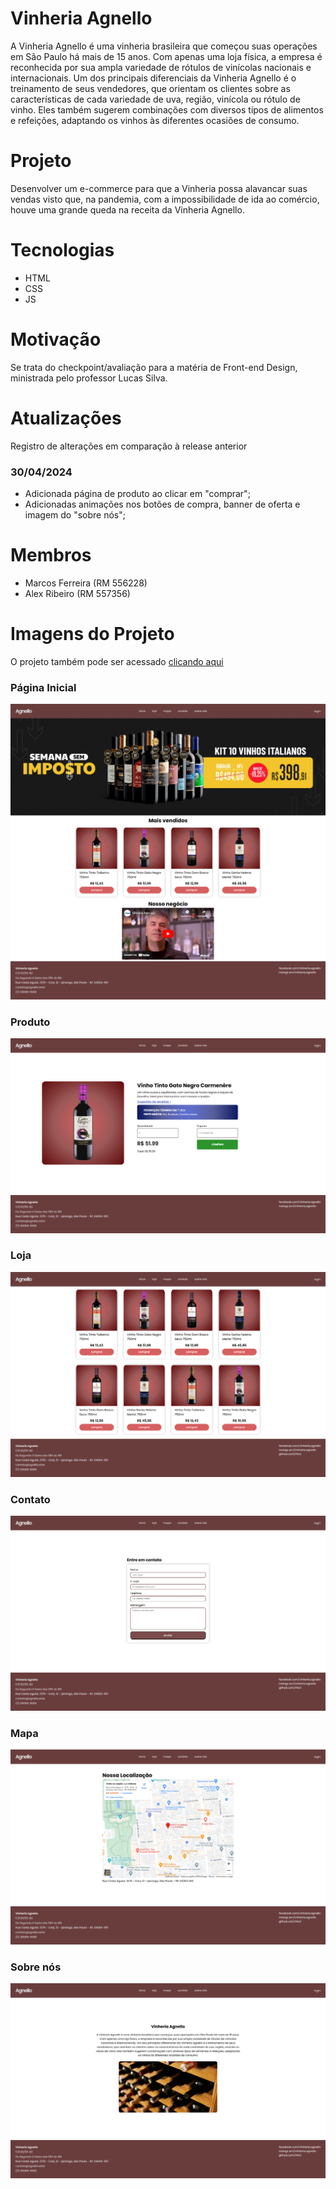 # Vinheria Agnello
A Vinheria Agnello é uma vinheria brasileira que começou suas operações em São Paulo há mais de 15 anos. Com apenas uma loja física, a empresa é reconhecida por sua ampla variedade de rótulos de vinícolas nacionais e internacionais. Um dos principais diferenciais da Vinheria Agnello é o treinamento de seus vendedores, que orientam os clientes sobre as características de cada variedade de uva, região, vinícola ou rótulo de vinho. Eles também sugerem combinações com diversos tipos de alimentos e refeições, adaptando os vinhos às diferentes ocasiões de consumo.

# Projeto
Desenvolver um e-commerce para que a Vinheria possa alavancar suas vendas visto que, na pandemia, com a impossibilidade de ida ao comércio, houve uma grande queda na receita da Vinheria Agnello.

# Tecnologias
- HTML
- CSS
- JS

# Motivação
Se trata do checkpoint/avaliação para a matéria de Front-end Design, ministrada pelo professor Lucas Silva.

# Atualizações
Registro de alterações em comparação à release anterior
### 30/04/2024
- Adicionada página de produto ao clicar em "comprar";
- Adicionadas animações nos botões de compra, banner de oferta e imagem do "sobre nós";

# Membros
- Marcos Ferreira (RM 556228)
- Alex Ribeiro (RM 557356)

# Imagens do Projeto
O projeto também pode ser acessado [clicando aqui](https://rfxct.github.io/checkpoint-1-front-end-design/)

### Página Inicial
<img src="docs/index.png" >

### Produto
<img src="docs/produto.png" >

### Loja
<img src="docs/loja.png" >

### Contato
<img src="docs/contato.png" >

### Mapa
<img src="docs/mapa.png" >

### Sobre nós
<img src="docs/sobre-nos.png" >